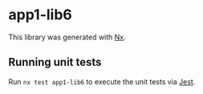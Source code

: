 # app1-lib6

This library was generated with [Nx](https://nx.dev).

## Running unit tests

Run `nx test app1-lib6` to execute the unit tests via [Jest](https://jestjs.io).
